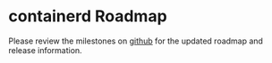 # containerd Roadmap

Please review the milestones on [github](https://github.com/containerd/containerd/milestones) for the updated roadmap and release information.
